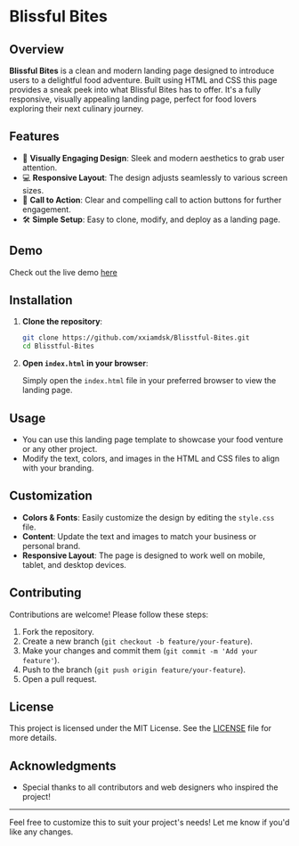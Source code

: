 # Blissful Bites 

## Overview

**Blissful Bites** is a clean and modern landing page designed to introduce users to a delightful food adventure. Built using HTML and CSS this page provides a sneak peek into what Blissful Bites has to offer. It's a fully responsive, visually appealing landing page, perfect for food lovers exploring their next culinary journey.

## Features

- 🎨 **Visually Engaging Design**: Sleek and modern aesthetics to grab user attention.
- 💻 **Responsive Layout**: The design adjusts seamlessly to various screen sizes.
- 🔗 **Call to Action**: Clear and compelling call to action buttons for further engagement.
- 🛠️ **Simple Setup**: Easy to clone, modify, and deploy as a landing page.

## Demo

Check out the live demo [here](https://xxiamdsk.github.io/Blisstful-Bites/) 

## Installation

1. **Clone the repository**:

   ```bash
   git clone https://github.com/xxiamdsk/Blisstful-Bites.git
   cd Blisstful-Bites
   ```

2. **Open `index.html` in your browser**:

   Simply open the `index.html` file in your preferred browser to view the landing page.

## Usage

- You can use this landing page template to showcase your food venture or any other project.
- Modify the text, colors, and images in the HTML and CSS files to align with your branding.

## Customization

- **Colors & Fonts**: Easily customize the design by editing the `style.css` file.
- **Content**: Update the text and images to match your business or personal brand.
- **Responsive Layout**: The page is designed to work well on mobile, tablet, and desktop devices.

## Contributing

Contributions are welcome! Please follow these steps:

1. Fork the repository.
2. Create a new branch (`git checkout -b feature/your-feature`).
3. Make your changes and commit them (`git commit -m 'Add your feature'`).
4. Push to the branch (`git push origin feature/your-feature`).
5. Open a pull request.

## License

This project is licensed under the MIT License. See the [LICENSE](./LICENSE) file for more details.

## Acknowledgments

- Special thanks to all contributors and web designers who inspired the project!

---

Feel free to customize this to suit your project's needs! Let me know if you'd like any changes.